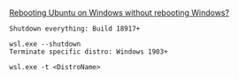 


[Rebooting Ubuntu on Windows without rebooting Windows?](https://superuser.com/questions/1126721/rebooting-ubuntu-on-windows-without-rebooting-windows)
```
Shutdown everything: Build 18917+

wsl.exe --shutdown
Terminate specific distro: Windows 1903+

wsl.exe -t <DistroName>
```
